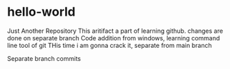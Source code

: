# hello-world
Just Another Repository
This aritifact a part of learning github. changes are done on separate branch
Code addition from windows, learning command line tool of git
THis time i am gonna crack it, separate from main branch

Separate branch commits
